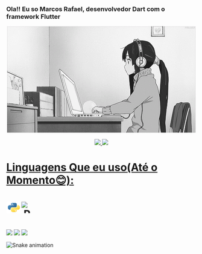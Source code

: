 ### Ola!! Eu so Marcos Rafael, desenvolvedor Dart com o framework Flutter

<div align="center">
  
  [<img src="https://github.com/MRaphaelpy/MRaphaelpy/blob/main/.github/workflows/int.gif" />]()
  
  </div>


<div align="center">
  <a href="https://github.com/MRaphaelpy">
  <img height="180em" src="https://github-readme-stats.vercel.app/api?username=MRaphaelpy&show_icons=true&theme=dark&include_all_commits=true&count_private=true"/>
  <img height="150em" src="https://github-readme-stats.vercel.app/api/top-langs/?username=MRaphaelpy&layout=compact&langs_count=7&theme=dark"/>   
</div>
  
 <h1> Linguagens Que eu uso(Até o Momento😊):<h1/>
  <div align="center">
  <img align="left" alt="Rafinha-Python" height="30" width="40" src="https://raw.githubusercontent.com/devicons/devicon/master/icons/python/python-original.svg">
   <img align="left" alt="Rafinha-Python" height="30" width="30" src="https://dart.dev/assets/shared/dart/icon/64.png">
  </div>
  
  <br>
  
   #
   <div> 
  <a href="https://www.instagram.com/mraphael.py/" target="_blank"><img src="https://img.shields.io/badge/-Instagram-%23E4405F?style=for-the-badge&logo=instagram&logoColor=white" target="_blank"></a> 
  <a href = "mailto:mraphael.py@gmail.com"><img src="https://img.shields.io/badge/-Gmail-%23333?style=for-the-badge&logo=gmail&logoColor=white" target="_blank"></a>
  <a href="https://www.linkedin.com/in/marcos-rafael-026842215/" target="_blank"><img src="https://img.shields.io/badge/-LinkedIn-%230077B5?style=for-the-badge&logo=linkedin&logoColor=white" target="_blank"></a> 
 
![Snake animation](https://github.com/MRaphaelpy/MRaphaelpy/blob/output/github-contribution-grid-snake.svg)
     
     
</div>
  
 
